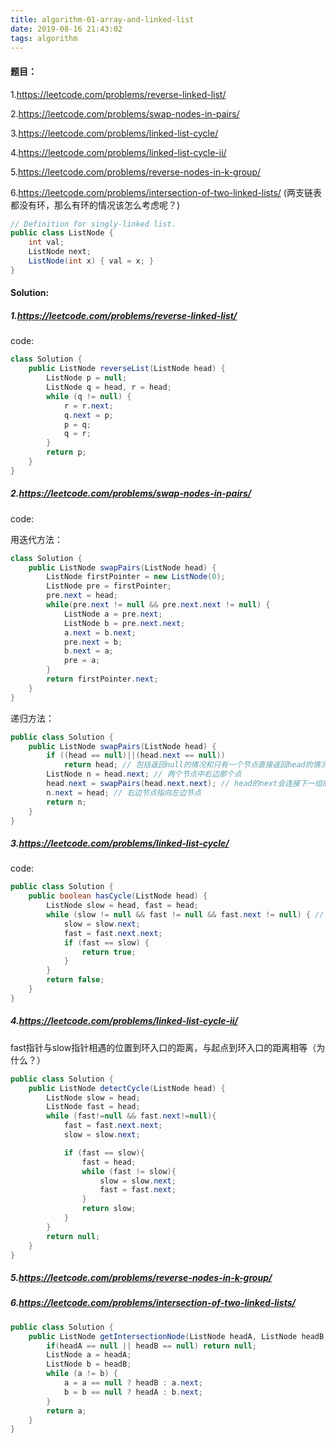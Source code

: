 ```yaml
---
title: algorithm-01-array-and-linked-list
date: 2019-08-16 21:43:02
tags: algorithm
---
```


#### 题目：

1.https://leetcode.com/problems/reverse-linked-list/

2.https://leetcode.com/problems/swap-nodes-in-pairs/

3.https://leetcode.com/problems/linked-list-cycle/

4.https://leetcode.com/problems/linked-list-cycle-ii/

5.https://leetcode.com/problems/reverse-nodes-in-k-group/

6.https://leetcode.com/problems/intersection-of-two-linked-lists/ (两支链表都没有环，那么有环的情况该怎么考虑呢？)

```java
// Definition for singly-linked list.
public class ListNode {
    int val;
    ListNode next;
    ListNode(int x) { val = x; }
}
```



#### Solution: 

##### 1.https://leetcode.com/problems/reverse-linked-list/

code:

```java
class Solution {
    public ListNode reverseList(ListNode head) {
        ListNode p = null;
        ListNode q = head, r = head;
        while (q != null) {
            r = r.next;
            q.next = p;
            p = q;
            q = r;
        }
        return p;
    }
}
```

##### 2.https://leetcode.com/problems/swap-nodes-in-pairs/

code:

用迭代方法：

```java
class Solution {
    public ListNode swapPairs(ListNode head) {
        ListNode firstPointer = new ListNode(0);
        ListNode pre = firstPointer;
        pre.next = head;
        while(pre.next != null && pre.next.next != null) {
            ListNode a = pre.next;
            ListNode b = pre.next.next;
            a.next = b.next;
            pre.next = b;
            b.next = a;
            pre = a;
        }
        return firstPointer.next;
    }
}
```

递归方法：

```java
public class Solution {
    public ListNode swapPairs(ListNode head) {
        if ((head == null)||(head.next == null))
            return head; // 包括返回null的情况和只有一个节点直接返回head的情况
        ListNode n = head.next; // 两个节点中右边那个点
        head.next = swapPairs(head.next.next); // head的next会连接下一组的n
        n.next = head; // 右边节点指向左边节点
        return n;
    }
}
```

##### 3.https://leetcode.com/problems/linked-list-cycle/

code:

```java
public class Solution {
    public boolean hasCycle(ListNode head) {
        ListNode slow = head, fast = head;
        while (slow != null && fast != null && fast.next != null) { // 这里的fast.next != null一定要有，否则如果fast.next == null，下面的fast = fast.next.next;会出现Runtime Error
            slow = slow.next;
            fast = fast.next.next;
            if (fast == slow) {
                return true;
            }
        }
        return false;
    }
}
```

##### 4.https://leetcode.com/problems/linked-list-cycle-ii/

fast指针与slow指针相遇的位置到环入口的距离，与起点到环入口的距离相等（为什么？）

```java
public class Solution {
    public ListNode detectCycle(ListNode head) {
        ListNode slow = head;
        ListNode fast = head;
        while (fast!=null && fast.next!=null){
            fast = fast.next.next;
            slow = slow.next;

            if (fast == slow){
                fast = head; 
                while (fast != slow){
                    slow = slow.next;
                    fast = fast.next;
                }
                return slow;
            }
        }
        return null;
    }
}
```

##### 5.https://leetcode.com/problems/reverse-nodes-in-k-group/



##### 6.https://leetcode.com/problems/intersection-of-two-linked-lists/

```java
public class Solution {
    public ListNode getIntersectionNode(ListNode headA, ListNode headB) {
        if(headA == null || headB == null) return null;
        ListNode a = headA;
        ListNode b = headB;
        while (a != b) {
            a = a == null ? headB : a.next;
            b = b == null ? headA : b.next;
        }
        return a;
    }
}
```

